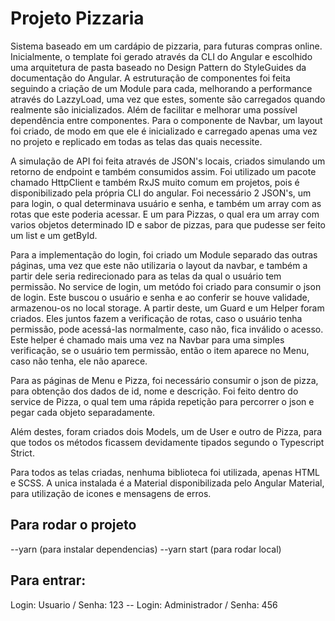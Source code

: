 # Projeto Pizzaria

Sistema baseado em um cardápio de pizzaria, para futuras compras online.
Inicialmente, o template foi gerado através da CLI do Angular e escolhido uma arquitetura de pasta baseado no Design Pattern do StyleGuides da documentação do Angular.
A estruturação de componentes foi feita seguindo a criação de um Module para cada, melhorando a performance através do LazzyLoad, uma vez que estes, somente são carregados quando realmente são inicializados. Além de facilitar e melhorar uma possível dependência entre componentes.
Para o componente de Navbar, um layout foi criado, de modo em que ele é inicializado e carregado apenas uma vez no projeto e replicado em todas as telas das quais necessite.

A simulação de API foi feita através de JSON's locais, criados simulando um retorno de endpoint e também consumidos assim. Foi utilizado um pacote chamado HttpClient e também RxJS muito comum em projetos, pois é disponibilizado pela própria CLI do angular. 
Foi necessário 2 JSON's, um para login, o qual determinava usuário e senha, e também um array com as rotas que este poderia acessar. E um para Pizzas, o qual era um array com varios objetos determinado ID e sabor de pizzas, para que pudesse ser feito um list e um getById.

Para a implementação do login, foi criado um Module separado das outras páginas, uma vez que este não utilizaria o layout da navbar, e também a partir dele seria redirecionado para as telas da qual o usuário tem permissão.
No service de login, um metódo foi criado para consumir o json de login. Este buscou o usuário e senha e ao conferir se houve validade, armazenou-os no local storage.
A partir deste, um Guard e um Helper foram criados. Eles juntos fazem a verificação de rotas, caso o usuário tenha permissão, pode acessá-las normalmente, caso não, fica inválido o acesso.
Este helper é chamado mais uma vez na Navbar para uma simples verificação, se o usuário tem permissão, então o item aparece no Menu, caso não tenha, ele não aparece.

Para as páginas de Menu e Pizza, foi necessário consumir o json de pizza, para obtenção dos dados de id, nome e descrição. Foi feito dentro do service de Pizza, o qual tem uma rápida repetição para percorrer o json e pegar cada objeto separadamente.

Além destes, foram criados dois Models, um de User e outro de Pizza, para que todos os métodos ficassem devidamente tipados segundo o Typescript Strict.

Para todos as telas criadas, nenhuma biblioteca foi utilizada, apenas HTML e SCSS. A unica instalada é a Material disponibilizada pelo Angular Material, para utilização de icones e mensagens de erros. 

## Para rodar o projeto
  --yarn (para instalar dependencias)
  --yarn start (para rodar local)
## Para entrar:
  Login: Usuario / Senha: 123
  -- Login: Administrador / Senha: 456


